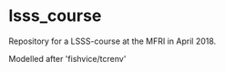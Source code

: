 # lsss_course

Repository for a LSSS-course at the MFRI in April 2018.

Modelled after 'fishvice/tcrenv'
